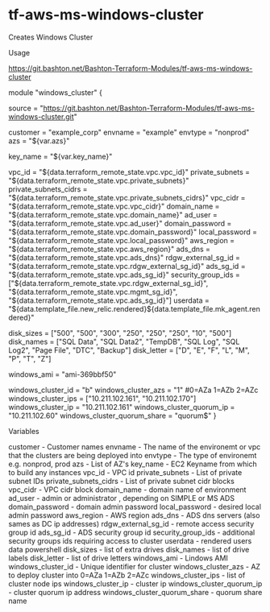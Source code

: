 # tf-aws-ms-windows-cluster
Creates Windows Cluster

Usage

https://git.bashton.net/Bashton-Terraform-Modules/tf-aws-ms-windows-cluster

module "windows_cluster" {

  source                  = "https://git.bashton.net/Bashton-Terraform-Modules/tf-aws-ms-windows-cluster.git"

  customer                = "example_corp"
  envname                 = "example"
  envtype                 = "nonprod"
  azs                     = "${var.azs}"

  key_name                = "${var.key_name}"

  vpc_id                  = "${data.terraform_remote_state.vpc.vpc_id}"
  private_subnets         = "${data.terraform_remote_state.vpc.private_subnets}"
  private_subnets_cidrs   = "${data.terraform_remote_state.vpc.private_subnets_cidrs}"
  vpc_cidr                = "${data.terraform_remote_state.vpc.vpc_cidr}"
  domain_name             = "${data.terraform_remote_state.vpc.domain_name}"
  ad_user                 = "${data.terraform_remote_state.vpc.ad_user}"
  domain_password         = "${data.terraform_remote_state.vpc.domain_password}"
  local_password          = "${data.terraform_remote_state.vpc.local_password}"
  aws_region              = "${data.terraform_remote_state.vpc.aws_region}"
  ads_dns                 = "${data.terraform_remote_state.vpc.ads_dns}"
  rdgw_external_sg_id     = "${data.terraform_remote_state.vpc.rdgw_external_sg_id}"
  ads_sg_id               = "${data.terraform_remote_state.vpc.ads_sg_id}"
  security_group_ids      = ["${data.terraform_remote_state.vpc.rdgw_external_sg_id}", "${data.terraform_remote_state.vpc.mgmt_sg_id}", "${data.terraform_remote_state.vpc.ads_sg_id}"]
  userdata                = "${data.template_file.new_relic.rendered}${data.template_file.mk_agent.rendered}"

  disk_sizes              = ["500", "500", "300", "250", "250", "250", "10", "500"]
  disk_names              = ["SQL Data", "SQL Data2", "TempDB", "SQL Log", "SQL Log2", "Page File", "DTC", "Backup"]
  disk_letter             = ["D", "E", "F", "L", "M", "P", "T", "Z"]

  windows_ami             = "ami-369bbf50"

  windows_cluster_id           = "b"
  windows_cluster_azs          = "1"                                  #0=AZa 1=AZb 2=AZc
  windows_cluster_ips          = ["10.211.102.161", "10.211.102.170"]
  windows_cluster_ip           = "10.211.102.161"
  windows_cluster_quorum_ip    = "10.211.102.60"
  windows_cluster_quorum_share = "quorum$"
}

Variables

customer                     - Customer names
envname                      - The name of the environemt or vpc that the clusters are being deployed into
envtype                      - The type of environemt e.g. nonprod, prod
azs                          - List of AZ's
key_name                     - EC2 Keyname from which to build any instances
vpc_id                       - VPC id
private_subnets              - List of private subnet IDs
private_subnets_cidrs        - List of private subnet cidr blocks
vpc_cidr                     - VPC cidr block
domain_name                  - domain name of environment
ad_user                      - admin or administrator , depending on SIMPLE or MS ADS
domain_password              - domain admin password
local_password               - desired local admin password
aws_region                   - AWS region
ads_dns                      - ADS dns servers (also sames as DC ip addresses)
rdgw_external_sg_id          - remote access security group id
ads_sg_id                    - ADS security group id
security_group_ids           - additional security groups ids requiring access to cluster
userdata                     - rendered users data powershell
disk_sizes                   - list of extra drives
disk_names                   - list of drive labels
disk_letter                  - list of drive letters
windows_ami                  - Lindows AMI
windows_cluster_id           - Unique identifier for cluster
windows_cluster_azs          - AZ to deploy cluster into 0=AZa 1=AZb 2=AZc
windows_cluster_ips          - list of cluster node ips
windows_cluster_ip           - cluster ip 
windows_cluster_quorum_ip    - cluster quorum ip address
windows_cluster_quorum_share - quorum share name